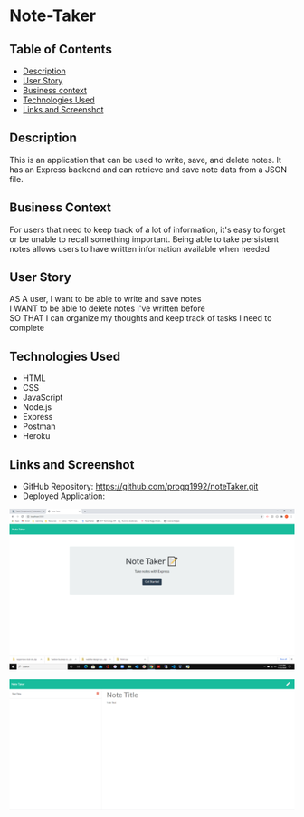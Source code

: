 # Note-Taker

## Table of Contents
* [Description](#description)
* [User Story](#user-story)
* [Business context](#business-context)
* [Technologies Used](#technologies-used)
* [Links and Screenshot](#links-and-screenshot)

## Description
This is an application that can be used to write, save, and delete notes. It has an Express backend and can retrieve and save note data from a JSON file.

## Business Context
For users that need to keep track of a lot of information, it's easy to forget or be unable to recall something important. Being able to take persistent notes allows users to have written information available when needed

## User Story
AS A user, I want to be able to write and save notes  
I WANT to be able to delete notes I've written before  
SO THAT I can organize my thoughts and keep track of tasks I need to complete  

## Technologies Used
* HTML
* CSS
* JavaScript
* Node.js
* Express
* Postman
* Heroku

## Links and Screenshot
* GitHub Repository: https://github.com/progg1992/noteTaker.git
* Deployed Application: 

![index.html screenshot](public/screenshots/index.html.png)  

![notes.html screenshot](public/screenshots/notes.html.png)  

